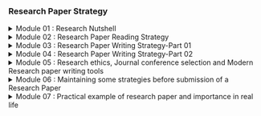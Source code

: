 ### Research Paper Strategy
<details>
<summary>Module 01 : Research Nutshell</summary>

<details>
<summary>Class 01 : Basic of Research and Research Paper</summary>

**What is Research**

- Research is defined as the creation of new knowledge and/or the use of existing
knowledge in a new and creative way so as to generate new concepts, methodologies and understandings.
- This could include synthesis and analysis of previous research
to the extent that it leads to new and creative outcomes.

**Aim of Research**

- New Knowledge / Information
- Finding Application
- Verifying existing knowledge
- To improve the life style

**What is important feature ?**

- Quality Research
    
    > It is important to maintain quality than quantity. It should be good, verified research.
    > 

**Research Paper**

- A paper that outlines a research challenge, explains why it is important to solve, describes a new solution/answer, and provides some verifications.

**Research paper Example (`Journal Paper`)**

- [Moving Object Detection Using Ultrasonic Radar with Proper Distance, Direction, and Object Shape Analysis](https://www.semanticscholar.org/paper/Moving-Object-Detection-Using-Ultrasonic-Radar-with-Biswas-Abedin/85be687d28b02c914fa6b36dbb03966604a14487)
- Title
- Author names
- Researcher affiliation
- Keywords
- Abstract
- Introduction
- literature review
- Methodology
- Flowchart + Block diagram + Picture
- Result + Result analysis + Visual representation + Graphs
- Discussion
- Comparison with previous work
- Conclusions
- References

**Necessary Tips For Enhancing Skill**

- Finding relevant sources
- Language proficiency
- Organizing information
- Time management

</details>

<details>

<summary>Class 02 : Types of Research Paper and Research Paper Length</summary>

**Types of Research Paper**

- Analytical Research Paper (review paper)
    - A review paper refers to the study and survey of a recently published research paper on a specific topic or subject.
    
    > In analytical writing, an author gathers information from a number of credible and reliable sources and then combines the information to come up with an analysis in the form of an essay.
    >
- Argumentative (Persuasive) Research Paper Definition Paper (problem statement - idea)
    - When a researchers partake in an original study or investigation of a unique topic, the findings of that study are presented as a research paper.
    
    > The argumentative writing goes beyond demonstrating your ideas in a manner that support your thesis statement. An author takes one side of an argument and develops it.
    > 
- Compare and Contrast Paper
- Cause and Effect Paper
- Interpretative Paper
- Experimental Research Paper

**Length of Research Paper**

- Conference Paper `4-6` Pages.
- Journal Paper `12 or more than 20` Pages.

**Conference Paper Example**

- [Hybrid CNN-SVM Model for Brain Tumor Classification utilizing Different Datasets](https://ieeexplore.ieee.org/document/9641201)
- Title
- Author name
- Authors affiliation
- Abstract
- Keywords
- Introduction
- Methodology
- Dataset details
- Steps , flowchart , block diagram
- Research analysis
- Environment
- Mathematical expression
- Comparison
- Conclusions
- Acknowledgement
- References (`14-18`)

**Which Paper is Best**

- It is difficult to say which is best
- Both Research & Review paper are good.
- Focus on where the paper will be submitted.
- Must justify the value of a journal / conference before publishing there.

**Should I Submit My Paper to a Conference or a Journal**

- It depend on research topic
- If it required more analysis —> `Journal Paper`
- Less length analysis —> `Conference Paper`
- Must verify the quality before submission.

</details>

<details>
<summary>Class 03 : Why Research Paper Writing is Important </summary>

**Importance of Research Paper Writing**

- Research sharing, representation of research findings
- Develop critical evaluation ability
- Develop reasoning skills
- Enhance technical writing  proficiency
- Important for research based careers

**When should we need to start writing?**

- After finishing the overall experiment
- After organizing all resources
- After obtaining all the significant outcomes
- Must ensure that your experiment / analysis / process done perfectly

**Important Factors**

- Selection of research topic
- Regularity
- Patience
- Dedication

**Novelty in research**

- What’s new in your research
- What improvement is done
- What significant of that development

</details>

<details>
<summary>Quiz</summary>

1. **It’s not waste of time if**

- [ ]  One is unable to find out the limitation
- [x]  Both (i) & (iii) are correct
- [ ]  One is unable to find the research gap

2. **When should we need to start writing of research paper?**

- [ ]  When all experimental process is finished
- [ ]  When we already finish collecting resource
- [x]  When all experimental process is done and data is obtained

3. **One the important factor of research is:**

- [ ]  Help to build self confidence
- [x]  Quality of research paper
- [ ]  Quantity of research paper

4. **_______ proficiency is helpful for improved research paper writing.**

- [ ]  Writing
- [ ]  Describing problem statement
- [x]  Language

5. **Which paper provides new investigation?**

- [ ]  Survey research paper
- [x]  Research paper or Experimental research paper
- [ ]  Review research paper

</details>

</details>

<details>

<summary>Module 02 : Research Paper Reading Strategy</summary>

<details>

<summary>Class 01 : Why reading research paper is imperative / How to get research papers</summary>

 **Why reading research paper is imperative?**
        
- To get the proper idea
    - Basic idea on that topic
    - methodology
    - working procedure
- To keep updated yourself
    - get idea from old research
    - update information
- To find out the limitations
    - challenging task solution
    - find the limitation on that challenge
    - previous research limitations

**How to get research papers**

| Source | Uses | Link |
| --- | --- | --- |
| Google Scholar | Find the related papers. | https://scholar.google.com/ |
| Sci-Hub | Provide the DOI. | https://sci-hub.se/ |
| ResearchGate | Find the author and paper. | https://www.researchgate.net/ |
| Approach to authors | You can request for that paper. |  |
| ORCID | Open Researcher and Contributor IDentifier . Uniquely identify authors and contributors. | https://orcid.org/ |
| Scopus | Indexing Abstract and citation database. | https://www.scopus.com/home.uri |
| Academia | A for-profit open repository of academic articles free to read by visitors. | https://www.academia.edu/ |

</details>

<details>

<summary>Class 02 : How to read papers in effective way</summary>

**How to read papers in effective way**

- Take your time
- Try to understand
- Be patient
- Take help

**Strategies**

- Read the title
    - does it suit for my research
    - is it related to my research
- Look through the abstract
    - get the idea of that paper
- Go to the Conclusion
    - get the summary of the research
    - result of the end research
    - some researchers write the limitation in this part and what is future plan of his research
- Think about Context and Contribution
    - what problem is solved by this research

**Read more if it pass the strategies**

- Understand the methodology
    - problem can be solved in many way
    - what method is used by the author to solve the problem
    - understand that method
- Read the result and other sections
    - what result that author found
    - how the author analyses
    - how much I need to improve that result
- Finding innovation, hidden failings / assumptions
    - What innovation is found by this research
    - what was author contribution
    - find the limitation
- Notes everything

**Presentation Takeaways**

- Picture
- Graphs
- Flowcharts
- Diagrams

**How many papers we need to read before publishing**

- There is no limit
    - read until get enough knowledge about that topic

**Critically select the most important papers**

- Find the best paper that suit my topic
- gather important information

</details>

<details>

<summary>Quiz</summary>

1. **When we are reading a research paper we need to take enough time to understand it.**

- [ ]  False
- [x]  True

2. **We need to search the appropriate resource for own research and for that we**

- [ ]  We look first at the methodology section of that paper
- [ ]  We look first at the Abstract part of that paper
- [x]  We look first at the title of that paper

3. **Without knowing the topic properly it’s impossible to do great research**

- [x]  True
- [ ]  False

</details>

</details>

<details>
<summary>Module 03 : Research Paper Writing Strategy-Part 01</summary>

<details>
<summary>Class 01 : Writing the first draft / Proper Research Title / Key word</summary>

**How to Write Title**

- Make a draft paper
    - Just in organized way
    - Without any format
- Let’s recap the format
    - Try to know the details of each point
        - Paper title
        - Keywords
        - Abstract
        - Introduction
        - Literature Review / Background Study
        - Methodology
        - Result
        - Discussion (`Journal paper`)
        - Conclusion
        - Reference
        - Acknowledgement

**Paper Title**

- Simple
- Catchy
- Enough details
- Unique
- Concise
- Interesting
- Word limit (mentioned in `journal / Conference` site)
- Author guidelines (mentioned in `journal / Conference` site)
    - **Things to avoid**
        - Unnecessary information
        - Which is not 100% related to your paper
        - Too elaborate
    - **Example**
        - [A Deep Learning Approach for Brain Tumor Classification and Segmentation Using a Multiscale Convolutional Neural Network](https://www.mdpi.com/2227-9032/9/2/153)
        - [Moving Object Detection Using Ultrasonic Radar with Proper Distance, Direction, and Object Shape Analysis](https://e-journal.unair.ac.id/JISEBI/article/view/18840)
        - [Hybrid CNN-SVM Model for Brain Tumor Classification utilizing Different Datasets](https://ieeexplore.ieee.org/document/9641201)

**Keywords**

- Essential words
- Well connected with concepts
    
    > its a word ! Not Sentence

</details>

<details>
<summary>Class 02 : Abstract</summary>

**How to write Abstract**

- Full research paper summary
- Write at the end
- Within `150-300` words
- It’s not a summary of methodology
- Well composed
- Specific & clear
- Must be well written
- Maximum `4 lines`
    - **What it contains**
        - Background Theme
            - What actually I am working on
            - background of that topic
        - Objective / Problem Statement
            - Purpose of this research
            - Aim of the research
            - What problem can be solved
            - Contribution
        - Method
            - which method I used to solved it
            - overview on that method in few lines
        - Result
            - outcome of the research
            - outcome good or bad
            - how much good or bad it is
        - Conclusion
            - Clear understanding
            - What I have analyses
            - finding of the whole research
    - **Need to avoid**
        - start writing randomly
        - missing the problem statement
        - including laboratory procedures
        - irrelevant topic
        - too elaborate
    - **Example**
        
        [Source](https://www.mdpi.com/2227-9032/9/2/153)
        
        ```
        In this paper, we present a fully automatic brain tumor segmentation and classification
        model using a Deep Convolutional Neural Network that includes a multiscale approach. 
        One of the differences of our proposal with respect to previous works is that input 
        images are processed in three spatial scales along different processing pathways. This
        mechanism is inspired in the inherent operation of the Human Visual System. The proposed
        neural model can analyze MRI images containing three types of tumors: meningioma, glioma,
        and pituitary tumor, over sagittal, coronal, and axial views and does not need preprocessing
        of input images to remove skull or vertebral column parts in advance. The performance
        of our method on a publicly available MRI image dataset of 3064 slices from 233 patients
        is compared with previously classical machine learning and deep learning published methods. 
        In the comparison, our method remarkably obtained a tumor classification accuracy of 0.973,
        higher than the other approaches using the same database.
        ```
        
        [Source](https://e-journal.unair.ac.id/JISEBI/article/view/18840)
        
        ```
        Background: In its early development, radar (radio detection and ranging) was primarily 
        used by the navy, the military, and the aviation services, as well as space organizations
        for security and monitoring purposes. Nowadays, the demand of radar is expanding. 
        Research has been conducted to overcome the limitations of radar.
        
        Objective: One of the current limitations to detect moving object. The current paper aims
        to fill the gap in the literature by using a radar system in the identification of moving
        object, capturing the distance, direction, radar pulse duration and object shape simultaneously.
        Velocity or the object’s speed towards or away from the radar was determined by using an
        algorithm to obtain the precision.
        
        Methods: The accuracy of distance measurement and angle is ensured by comparing the real
        values and the values obtained by the radar. The objects under study consist of metal 
        and non-metal. Novelty of this work is the accurate detection of moving objects with 
        suitable algorithms using only one Arduino UNO and one ultrasonic sensor.
        
        Results: The experiment design yielded much better efficiency than previous works. 
        The proposed method predicted the exact speed of the object detected by the radar system.
        The experiment has successfully proven the accuracy of moving object sensor.
        
        Conclusion: Besides proper distance and velocity, a large set of data was taken to 
        find the accuracy of the radar for objects of different shapes. For a cylindrical object,
        the radar provided 100% efficiency in a constant environment when the object was 5 cm away.
        The accuracy decreased to 30% when the distance was 17 cm away. The limitation of this 
        system is that it was unable to detect small object or if the object was very close (1 cm).
        ```
        
    - **When we should write the “Abstract” Section?**
        - write at the end of the research
        - also can be written after methodology

</details>

<details>
<summary>Class 03 : Introduction</summary>

**How to write Introduction**

- It is called foundation of research
- State your research theme
- Be original
- Explain key terms
- Size is important
- Coherence (one by one maintain sequence)
    - **What it contains**
        - What is the topic of research study?
            - Explain my topic
            - What previous researcher did
            - basic idea
        - What is the importance?
            - explain why this is important
        - Past research situation
            - is there any gap previous research
            - limitation
            - why it required to fulfil
            - logical and reference of problem that solve and result difference
        - What is the contribution of this study
            - which challenge I took
            - what I contributed to solve a problem
            - novelty
        - How this paper is organized?
            - how I organized the paper
        - **Overall introduction will contain**
            - Starting the intent of your study
            - Outlining the key characteristics of your study
            - Describing important results
            - Giving a brief overview of the structure of the paper
    - **Example**
        - [Moving Object Detection Using Ultrasonic Radar with Proper Distance, Direction, and Object Shape Analysis](https://e-journal.unair.ac.id/JISEBI/article/view/18840)
        - [A Deep Learning Approach for Brain Tumor Classification and Segmentation Using a Multiscale Convolutional Neural Network](https://www.mdpi.com/2227-9032/9/2/153)
    - **Not to forget!**
        - To include “Problem Statement”
            - First discuss previous paper
            - State which problem we are trying to solve
        - To include “limitations / research gap” in the studies
            - What was previous research limitation
            - how to overcome those

</details>

<details>
<summary>Class 04 : Literature Review</summary>

**How to write literature review**

- It is not same as introduction
- It is not mandatory
- it can be added inside introduction part
- also known as `Background Study`
- It is a survey of scholarly sources (books, journal, articles, theses) related to specific topic or research
    - **It Provides**
        - an overview of current knowledge
        - allowing you to identify relevant theories, methods.
        - gaps in exiting research
    - **In depth**
        - A formal literature review is an evidence-based , in-depth analysis of a subject.
        - Conducting a literature review requires to gather information on a subject or evidence to support a hypothesis.
        - It is essential to read published peer-reviewed original research articles to formulate your literature review.
    - **Need to avoid!!**
        - start writing randomly
        - including experimental procedures
        - irrelevant research study
        - making it too elaborate
        - copy paste
    - **How to organize**
        
        ```mermaid
        %%{init: {'theme': 'dark', "flowchart" : { "curve" : "basis" } } }%%
        graph TD
            A[Finding Resources] --> B[Try to undersand the methodology]
            B -->C[Critical Analysis]
            C -->D[Finding Research Gap]
            D -->E[Compare it with your research]
        ```
        
    - **Literature Review (Conference paper vs Journal paper)**
        
        ```mermaid
        %%{init: {'theme': 'dark', "flowchart" : { "curve" : "basis" } } }%%
        graph LR
            subgraph Journal Paper
            a[Literature review]-->b[Mandatory]
            a[Literature review]-->c[Elaborate and more enrich]
            end
            subgraph Conference paper
            d[Literature review]-->e[Not Mandatory]
            d[Literature review]-->f[Short and more Specific]
            end
        ```
        
    - **Example**
        - [Moving Object Detection Using Ultrasonic Radar with Proper Distance, Direction, and Object Shape Analysis](https://e-journal.unair.ac.id/JISEBI/article/view/18840)
        - [A Deep Learning Approach for Brain Tumor Classification and Segmentation Using a Multiscale Convolutional Neural Network](https://www.mdpi.com/2227-9032/9/2/153)

</details>

<details>
<summary>Class 05 : Methodology</summary>

**How to write Methodology**

- It carries more important
- represent in a way to understand by the reader
- Description each and everything of your research process
- Clear details
- effective representation of framework
- Must mention Quantitative Analysis
    - **It provides**
        - an overview of research procedures
        - allowing to know details
        - exact contribution
- **Methodology steps**
    
    ```mermaid
    %%{init: {'theme': 'dark', "flowchart" : { "curve" : "basis" } } }%%
    graph TD
        A[Describe the process step by step] --> B[Description of collection]
        B -->C[Description of sub-steps]
        C -->D[How you measured]
    ```
    
- **Need to avoid!**
    - Monotonous writing pattern
        - represent in interesting way
    - Including
        - must have necessary things
        - include every method used in research
    - Irrelevant research study
        - avoid irrelevant things
    - Making it too elaborate
        - it should be well organized
        - reader must understand
        - simple way of describing
    - copy paste
- **Important Part of Methodology**
    - Represent it many way
    - Methodology diagram, flowchart
    - Software: [`Draw.io`](http://Draw.io) ,[`Google Slides`](https://docs.google.com/presentation/)
- **Must Mention - Quantitative Analysis**
    - Data Model Parameter Statistical values
        - must include data
        - data processing
        - data category
        - model history
        - model parameter
        - experiment history
- **Example**
    - [Moving Object Detection Using Ultrasonic Radar with Proper Distance, Direction, and Object Shape Analysis](https://e-journal.unair.ac.id/JISEBI/article/view/18840)
    - [A Deep Learning Approach for Brain Tumor Classification and Segmentation Using a Multiscale Convolutional Neural Network](https://www.mdpi.com/2227-9032/9/2/153)

</details>

<details>
<summary>Quiz</summary>

1. **Abstract is nothing but an overall summary of research work.**
- [ ]  True
- [x]  False
2. **The research paper title must be**
- [x]  Complete with (A) and (B)
- [ ]  Simple
- [ ]  Concise
3. **______ must be mentioned in “Literature Review” section.**
- [x]  In-depth analysis
- [ ]  Analysis the result properly
- [ ]  Experimental procedure
4. **Elaborate your title to make perfect one**
- [ ]  True
- [x]  False
5. **Which one is correct?**
- [ ]  Abstract must contain - Small introduction➡️Research aim ➡️ Previous research study
- [ ]  Abstract must contain - Research aim ➡️ Problem Statement ➡️ Research methodology summary
- [x]  Abstract must contain - Small introduction➡️Problem Statement ➡️ Research aim
6. **“Methodology” section must contain:**
- [x]  Description of Data collection
- [ ]  Statement of research limitation
- [ ]  Description of obtained result

</details>

</details>

<details>
<summary>Module 04 : Research Paper Writing Strategy-Part 02</summary>

<details>
<summary>Class 01 : Result</summary>

**How to Write Result**

- Reporting the findings of study
    - what we wanted to do
    - what we get
    - report key finding
- Presenting the result sequentially
    - maintain the sequence
- Organizing the result properly
    - reader must understand easily
- Interpreting the findings of study
    - Interpreting the output we get
    - table , figure details
    - table data
    - what data calculated
- Explaining the experimental setup / environment
    - What we used in experiment
    - experiment environment
    - eg: python ,hardware etc
- Accurate calculation
    - Data calculation
    - equation used
    - result of the calculation
- Clear image captioning, Table arrangement
    - image used details
    - table data details
    - how we get the output
- Interpreting all figures and tables
    - all used table interpreting
    - what this figure used for
    - details etc
- Explaining how the result is improving the challenging task
    - How my result is improve
    - previous result vs my result

**What Should be Written**

- Data presentation in tables, charts, graphs, and other figures
    - reader should understand it
    - represent it in simple way
    - represent it in many ways
- A contextual analysis of this data explaining its meaning in sentence
    - explain the data
- All data that corresponds to the central research question
    - which challenge I worked on
    - which gap I am filling
- All secondary findings (secondary outcomes, subgroup analysis, etc)
    - analyzing the secondary findings

**Not to Forget**

- Presenting more than one result in one figure effectively
    - reduce the number of similar result
- Writing “Result” part more concisely
    - not too much elaborate
    - follow the limitation
- Maintaining “Figure Quality”
    - image quality must be clear
- Converting Table of Figure
    - use `Microsoft Excel` to convert
- How to minimize the number of figure and tables
    - reduce according the limit
    - not too much lengthy

**Example**

- [Moving Object Detection Using Ultrasonic Radar with Proper Distance, Direction, and Object Shape Analysis](https://e-journal.unair.ac.id/JISEBI/article/view/18840)
- [A Deep Learning Approach for Brain Tumor Classification and Segmentation Using a Multiscale Convolutional Neural Network](https://www.mdpi.com/2227-9032/9/2/153)

</details>

<details>
<summary>Class 02 : Discussion</summary>

**How to write Discussion**

- It is optional
- we can add it in result part
- Author describes, analyzes, and interprets their findings.
- explain the significance of those result
- tie everything back to the research question
- how do the result bridge the gap

**What is the purpose of a Discussion Section**

- The discussion reviews the findings and puts them into the context of the overall research.
- It brings together all the sections that came before it and allows a reader to see the connections between each part of the research paper.
- In a discussion section, the author engages in three necessary steps: interpretation, analysis, and explanation.
- An effective discussion section will tell a reader why the research results are important and where they fit in the current literature.

**How to organize “Discussion” Section**

```mermaid
%%{init: {'theme': 'dark', "flowchart" : { "curve" : "basis" } } }%%
graph TD
    A[Summarize the key findings,</br> place the findings in context] --> B[Mention and discuss </br>any unexpected results]
    B -->C[Address limitations or</br> weaknesses in the research]
    C -->D[Conclude with a restatement of the most</br> significant findings and their implications]
```

**Things to avoid**

- Don’t rewrite the result section
- Don’t draw conclusions from the findings without support
- Don’t bring up new information
- Don’t analyze only literature section

**Example**

- [Moving Object Detection Using Ultrasonic Radar with Proper Distance, Direction, and Object Shape Analysis](https://e-journal.unair.ac.id/JISEBI/article/view/18840)
- [A Deep Learning Approach for Brain Tumor Classification and Segmentation Using a Multiscale Convolutional Neural Network](https://www.mdpi.com/2227-9032/9/2/153)

</details>

<details>
<summary>Class 03 : Conclusion</summary>

**How to write Conclusion**

- The conclusion of a research paper restates the research problem, summarizes your arguments or findings, and discusses the implications
- You can also include the future work of your research
- Indicate opportunities for future research
- **What is the main purpose of a Conclusion Section**
    - Restating the research problem which is addressed in the paper
        - which problem I am solving
    - Summarizing the overall arguments or findings
- **Abstract and Conclusion are same?**
    - Abstract —> Its a short note that express the contents of the work
    - Conclusion —> Its a statement / decision reached by the researcher based on findings in the research

**Steps to follow**

```mermaid
%%{init: {'theme': 'dark', "flowchart" : { "curve" : "basis" } } }%%
graph TD
    A[Restate problem and </br>position] --> B[Summarise your key </br>points]
    B -->C[What this argument</br>helps you conclude]
    C -->D[Consider implications </br>or borader significance</br> of the topic]
```

**Things to avoid!!**

- Too elaborate and bring conflict
- To bring unnecessary topics which are not mentioned in the object of your research
- To forget providing negative information and limitations
- To provide in general report

**Not to forget**

- Mentioning limitations but which actually didn’t hamper the core idea of research study
- Maintain the word limit
- Mention future work

**Example**

- [Moving Object Detection Using Ultrasonic Radar with Proper Distance, Direction, and Object Shape Analysis](https://e-journal.unair.ac.id/JISEBI/article/view/18840)
- [A Deep Learning Approach for Brain Tumor Classification and Segmentation Using a Multiscale Convolutional Neural Network](https://www.mdpi.com/2227-9032/9/2/153)

</details>

<details>
<summary>Class 04 : Reference and proper citation & Acknowledgement</summary>

**How to write Reference**

- It helps to avoid plagiarism
- Unethical claim
- Which ideas are your own
- Which ideas are someone else’s
- It shows your understanding of the topic
- gives supporting evidence for ideas, arguments and opinions
- It indicate where you got the work or information from
- Writing style: `APA style`, `MLA style` & `Chicago style`

**Basic Citation Elements**

- Author(s)
- Title(s)
- Source or venue name (e.g. name of the journal it was published or conference where it was presented)
- Editor(s)
- Volume and edition
- Date or year of publication
- Page numbers
- City and country
- Publisher or university for theses
- URL for online sources
- DOI
- Retrieval date for online sources with dynamic content subjected to change

**Citation Styles**

- APA Style Citation —> APA (`American Psychological Association`)
- MLA Style Citation —> MLA (`Modern Language Association`) based in the U.S.
- Chicago/Turabian Style —> These Style are `interchangeable`
- IEEE Style —> Mainly used for reports in `electronics`, `engineering`, `computer science`, `telecommunications`, & `technology`

**Acknowledgement Section**

- it is important sections for academic research papers
- it appreciates all the contributors of the research paper for their efforts
- Not directly connected but help in research

**Why Acknowledgement Section?**

- it helps to identify the contributors you should try to get everyone who is involved in this research
    - it include the following:
        - Who help Authors/ Classmates
        - Colleagues
        - Institution/ Department
        - Funding Organization/ Donor
        - Professors/ Supervisors
        - Administrative personnel
        - Reviewers
- The information supplied in the acknowledgement section of academic writing should be kept concise.

**Some phrases to start acknowledgement :**

- I’m extremely grateful to …
- I’d like to express my deepest thanks to…
- This project would not have been possible without…
- I cannot begin to express my thanks to...…, Who…
- I would like to extend my deepest gratitude to…
- I would like to pay my special regards to …
- I would like to recognize the invaluable assistance of..…
- I would also like to thank…
- I must also thank…
- I’d also like to express my gratitude to…
- Especially, I would like to thank…
- I am very grateful to…
- I should also appreciate…

**Example**

- [Moving Object Detection Using Ultrasonic Radar with Proper Distance, Direction, and Object Shape Analysis](https://e-journal.unair.ac.id/JISEBI/article/view/18840)
- [A Deep Learning Approach for Brain Tumor Classification and Segmentation Using a Multiscale Convolutional Neural Network](https://www.mdpi.com/2227-9032/9/2/153)

</details>

<details>
<summary>Quiz</summary>

1. **“All data that corresponds to the central research question”-is correct for which section?**
    - [ ]  Discussion
    - [ ]  Methodology
    - [x]  Result
2. **“interpretation, analysis, and explanation”-three are important for which section?**
    - [ ]  Result
    - [x]  Discussion
    - [ ]  Methodology
3. **“Abstract” and “Conclusion” are predominantly homogeneous**
    - [ ]  False
    - [x]  True
4. **“Don’t draw conclusions from the findings without support”-this statement is correct for which section?**
    - [x]  Discussion
    - [ ]  Conclusion
    - [ ]  Result
5. **Which points are correct for “Result” section?**
    - [ ]  Proper interpretation of result
    - [ ]  Statement of improved result
    - [x]  All above are correct
    - [ ]  Experimental values
6. **Conclusion section needs to**
    - [ ]  Showing the contrast between the previous and proposed result
    - [ ]  State the previous results
    - [x]  Summarize all arguments
7. **References are not only important for listing authentic sources but also**
    - [ ]  It can provide extra information to readers
    - [ ]  It can enhance your acceptance rate of research paper
    - [x]  Both (A) and (B) are correct

</details>

</details>

<details>
<summary>Module 05 : Research ethics, Journal conference selection and Modern Research paper writing tools</summary>

<details>
<summary>Class 01 : Research Ethics</summary>

**What does it means**

- Ethics —> Ethics are the set of rules that govern our expectations of our own and others’ behavior

**Research Ethics**

- Research ethics are the set of ethical guidelines that guides us on how scientific research should be conducted and disseminated.
    - follow the guideline of scientific research
- Research ethics govern the standards of conduct for scientific researchers. It is the guideline for responsibly conducting the research.
    - follow the world wide research guideline
- Research that implicates human subjects or contributors rears distinctive and multifaceted ethical, legitimate, communal and administrative concerns.
    - maintain the privacy of collected data, info
    - verify the collected data is real
    - maintain all the issues
- Research ethics is unambiguously concerned in the examination of ethical issues that are upraised when individuals are involved as participants n the study.
    - involvement of human privacy is first
- Research ethics committee/ `Institutional Review Board` (IRB) reviews whether the research is ethical enough or not to protect the rights, dignity and welfare of the respondents.
    - collected data is correct, quality of data is good then it is ethical

**Research Objective**

- The first and comprehensive objective —> to guard/protect human participants, their dignity, rights and welfare .
- The second objective —> to make sure that research is directed in a manner that assists welfares of persons, groups and/or civilization as a whole.
- The third objective —> to inspect particular research events and schemes for their ethical reliability, considering issues such as the controlling risk, protection of privacy and the progression of informed consent.

**Ethical Principles of Research**

- Honesty (**সততা**)
- Responsibility (**দায়িত্ব**)
- Privacy (**গোপনীয়তা**)
- Confidentiality (**বিশ্বাসপ্রবণতা**)
- Autonomy (**ব্যক্তিস্বাধীনতা**)
- Beneficence (**উপকারিতা**)
- Non-maleficence (**অ-দুর্বৃত্ত - ক্ষতি না করা**)
- Competence (**কর্মদক্ষতা**)
- Integrity (**সততা**)
- Justice (**ন্যায়পরতা**)
- Dignity (**মর্যাদা**)

**Research Ethics For Authors**

- Research ethics are moral principles that guide researchers to conduct and report research without deception or intention to harm the participants of the study or members of the society as a whole, whether knowingly or unknowingly.

**Some Ethics For Authors**

- Authors wishing to publish their papers in journals/conference must abide to the following:
    - Accurately present their research findings
    - Including an objective discussion of the significance of findings.
    - All and only those who qualify for authorship should be included as authors, and their contribution given in the manuscript.
    - Any facts that might be perceived as a possible conflict of interest of the author(s) must be disclosed in the paper prior to submission.
    - Data and methods used in the research need to be presented in sufficient detail in the paper so that other researchers can replicate the work. Raw data must be made publicly available unless there is a compelling reason otherwise (e.g., patient confidentiality).
    - Simultaneous submission of manuscripts to more than one journal is not permitted.
    - Original research results must be novel and not, including being previously published in another language.
    - For any content previously published (including quotations, figures or tables), any necessary permission to publish must be obtained from the copyright holder.
    - Errors and inaccuracies found after publication must be promptly communicated to the Editorial Office.
    - Authors must not use the words, figures, or ideas of others without attribution. All sources must be cited at the point they are used, and reuse of wording must be limited and be attributed or quoted in the text.
    - Authors must declare all potential interests in a `Conflicts of interest` section, which should explain why the interest may be a conflict.
    - Research misconduct means making up or falsifying data, manipulating data analyses, or
    misrepresenting results in research reports. It's a form of academic fraud.

</details>

<details>

<summary>Class 02 : Journal and conference selection</summary>

**For Conference Paper**

- First, find a conference that is looking for submissions.
- Search on Google
- Utilizing contacts and connections you might have within any professional organizations
- Social media sources (Group , Pages)
- Publisher quality, indexing
- Does it match my field
- Track down running , upcoming conferences

**For Journal Paper**

- Find journal based on scope and ranking

**Top Tips For Selection**

- Make sure your paper fits within the scope of the journal/ of conference
- Assess the credentials of the journal or publisher
- Browse the content they publish for quality and relevance to your field
- Check the quality of their website
- Check what tools and services they offer to authors
- Submit your research to one journal only, but check if they offer transfers to other journals
- Follow the instructions for authors carefully

**Two main factors to consider when choosing a journal**

- your paper fits within the journal’s scope, and the reputation of the journal itself.
    1. The reputation of the journal. A journal's impact factor is only one measure of its reputation, but not always the most important. You need to consider the prestige of the authors that publish in the journal, and the size of the journal's readership.
    2. You have to chose the journal you think is the best fit for your study and your goals and standard for your manuscript.
- You must observe the registration fee

**More things to aware of**

- Quality Criteria = Impact factor
- Be aware  of FAKE journals !!!
- Only One impact factor is given by “Thomson Reuters”
- Master Journal List of Thomson Reuters - get impact factors. Which is real and shows the quality criteria

**Types and Quality**

- Journal with 30-40 H-index is good enough.
- H-index actually means how much citation that journal received.
- Journals are divided into 4 quarters: Q1, Q2, Q3, Q4.
- Q1 represent first 25% of journals.
- Q2 represent second 25% of journals.
- Q3 represent third 25% of journals.
- Q4 represent rest 25% of journals.
- Q1 Journals indicate the top 25% journal.
- Q1 and Q2 are really good journals.
- When a journal is listed in “Master Journal List”, it means that has high level of editorial record

**Quality Measurement Sites**

- [Scimago](https://www.scimagojr.com/)
- [Master Journal List](https://mjl.clarivate.com/home)
- [Norwegian Register](https://kanalregister.hkdir.no/publiseringskanaler/Forside.action?request_locale=en)
- [ABCD List](https://abdc.edu.au/research/abdc-journal-quality-list/)
- [ABS Ranking](https://charteredabs.org/academic-journal-guide-2021/)

**For more details**

- [Core](http://portal.core.edu.au/jnl-ranks/) (`Conference paper` -`DISCONTINUED FROM MARCH 2022`)
- [Scopus Preview](https://www.scopus.com/home.uri)
- [Google Scholar](https://scholar.google.com/)

**Not to forget**

- DOI is important

</details>

<details>
<summary>Class 03 : Proofread</summary>

**What is Proofreading?**

- It means examining your text carefully to find and correct typographical errors and mistakes in grammar, style, and spelling.
- Checks work to identify all errors in spelling, punctuation and grammar. It also picks up errors in spelling, punctuation and grammar.
- It also picks up instances of inconsistent terminology, formatting and referencing.
- Proofreading tends to result in minor, aesthetic adjustments to text rather than big changes.

**Proofreading vs Editing**

| Proofreading | Editing |
| --- | --- |
| If it is science  | It is an art |
| focus on error fixing | improve the quality of writing  |
| it uses less creativity | it uses more creativity |
| less changes | extensive changes |

**Basic of Editing**

- If proofreading is a science, editing is an art. Editing is the process of improving the overall quality of writing to make an essay the best it can possibly be. It uses much more creativity and often considers the feelings of the work's audience. As such,
- Editing can cause extensive changes to text, bringing up questions such as:
    - Have you chosen the most appropriate words to convey your meaning effectively?
    - Have you used the passive voice?
    - Is the tone right for the audience?
    - Are there unnecessary words or overlong sentences?
    - Can the structure of the essay be changed to?
- Editing is all about making sure the meaning and ideas in a piece of work are conveyed in the best possible way, for the audience.

**What is the main purpose of Proofreading**

- Writing is the most effective way of communicating your research ideas and results. The quality of the research paper decreases if it is filled with spelling, punctuation, and grammatical errors. These errors undermine the credibility of your research work.
- Proofreading is important to ensure that there is not any --> Grammatical error, Capitalization error, Numbering error. Spelling error
- Good research papers (not only well written but also well edited and formatted) tend to reflect an individual’s thinking through their writing to the readers of the paper.

**Top items for proofreading**

- Basic Spelling and Grammar
- Proper Nouns
- Verb Tenses
- Sentence Structure
- Formatting
- Consistency
- Idioms
- Overall Flow

**Not to forget**

- Grammarly Premium Subscription
- Native English Speaker - for proofreading

</details>

<details>
<summary>Class 04 : Templating (modern and conventional)</summary>

**Template**

- The formatting guidelines for a research paper differ by style guide.
- Standard size, font, margin, spacing, alignment of text and others are different from one template to another. But it’s an important issue.
- The purpose of a conference template is to provide a consistent format for papers appearing in the conference proceedings.

**Conventional way**

- Using Microsoft Word : for example `references tab`

**Latest way**

- [LaTex](https://www.latex-project.org/) - Great tool but difficult for non-coder
- [Open Office](https://www.openoffice.org/)
- [Libre Office](https://www.libreoffice.org/)
- [Scrivener](https://www.literatureandlatte.com/scrivener/overview)
- [Google Docs](https://docs.google.com/document/u/0/)
- [Drop Box Paper](https://www.dropbox.com/paper/start)

**What is LaTex**

- Latex is a document preparation system and LaTeX is a software system.
- LaTeX is a free software package created in 1985 by the American computer scientist.
- LaTeX was created to make it easier to produce general purpose books and articles within TeX.
- LaTeX is available as free software. You don't have to pay for using LaTex, i.e., there are no license fees, etc.
- LaTeX is a programming language in a fashion similar to C. In particular, LaTeX code must be compiled to produce a document.
- It's difficult or easy? --> could be difficult for non-coder
- LaTeX gives the user extremely good control over the formatting of documents.
- LaTeX can create scientific documents that look professional and accurately reflect the precise equations and other graphics necessary to express the researcher's work.
- [Overleaf](https://www.overleaf.com/)
    - It is a collaborative cloud-based LaTeX editor used for writing, editing and publishing scientific documents.
    - It partners with a wide range of scientific publishers to provide official journal LaTeX templates, and direct submission links.

**Example**

- Search for `ieee paper template` on [google](https://www.ieee.org/conferences/publishing/templates.html)

</details>

<details>
<summary>Class 05 : Latex detail</summary>

**How to start**

- [LaTeX command](https://www.bu.edu/math/files/2013/08/LongTeX1.pdf)
- Open and Overleaf account
- Latex template collecting
- Uploading the file
- Start to work

</details>

<details>
<summary>Class 06 : Different research paper writing modern tools</summary>

**Research article writing tools**

- Help organizing
- Help to track the citation
- Proper graphical representation
- Improving writing ability

**What should we use research writing tools?**

- Academic writing can be a daunting and time-consuming process, but with the help of the right tools you can make writing your paper much easier.
- Papers and reports can take hours or days to complete and require intense dedication to perfect.
- Smarter way
- Bring perfection in writing

**Purpose of use**

- Writing and editing a draft
- Rewording / Paraphrasing
- Organizing the manuscript
- Referencing

**Research Writing Tools (various tools are used for different purpose)**

- [Todoist](https://todoist.com/) is a task management app that can help you stay organized during the writing process. Todoist can be used for planning, scheduling, and building the outline for your personal, work, and academic tasks.
- [Grammarly](https://www.grammarly.com/) is a typing assistant that uses artificial intelligence to identify any errors in spelling, grammar, and punctuation, then suggests an appropriate replacement.
The basic function of Grammarly is free, which helps identify most spelling and grammar errors, but for a more robust check on everything you write, a paid upgraded premium version is available.
- [Ref-n-Write](https://www.ref-n-write.com/) is a tool with an impressive library of phrases used in academic writing. Using artificial intelligence technology, the tool provides details on choosing the right academic phrase, cross-referencing previous work, suggesting new ideas, and more. Non-native English speakers may find this tool helpful to paraphrase their text and improve their English writing skills through practice.
- [QuillBot](https://quillbot.com/) is the best paraphrasing tool because it has a
built-in Al feature that understands your content
and paraphrases it while keeping the context
intact.
    - QuillBot's Paraphraser helps you write better, faster, and smarter.
    - QuillBot is an extremely useful & powerful paraphrasing tool we have ever used.
    - QuillBot's Paraphraser is fast, free, and easy to use, which makes it the best paraphrasing tool of the market.

**Grammar Checkers and Sentence Correction Tools**

- [MS Word Spelling & Grammar checker](https://www.microsoft.com/en-ww/microsoft-365/word)
- [ProWritingAid](https://prowritingaid.com/)
- [CorrectEnglish](https://correctenglish.com/)
- [StyleWriter](https://www.stylewriter-usa.com/)
- [WhiteSmoke](https://www.whitesmoke.com/)
- [Ginger Software](https://www.gingersoftware.com/)
- [Online Grammar checking sites](https://www.google.com/search?q=Online+Grammar+checking+sites)

**Statistical Analysis Tools**

- [Microsoft Excel](https://www.microsoft.com/en-us/microsoft-365/excel)
- [Matlab (The Mathworks)](https://www.mathworks.com/)
- [SPSS (Statistical Package for the Social Sciences)](https://www.ibm.com/products/spss-statistics)
- [Minitab](https://www.minitab.com/en-us/support/downloads/)
- [R or Rstudio](https://www.r-project.org/)
- [SAS (Statistical Analysis Software)](https://www.sas.com/en_us/software/stat.html)
- [GraphPad Prism](https://www.graphpad.com/features)

**Reference Management Tool**

- [Zotero](https://www.zotero.org/) is a free and open-source reference management software to manage bibliographic data and related research materials.
    - Zotero is a free, easy-to-use tool to help you collect, organize, annotate, cite, and share research.
    - If your research content is diverse, Zotero is the easiest method to gather citation records for non-PDF content.
- [Mendeley](https://www.mendeley.com/) is a software company based in London, UK, which provides products and services for academic researchers. It is most known for its reference manager
which is used to manage and share research papers and generate bibliographies for scholarly articles.
    - Mendeley is a free reference manager that can help you store, organize, note, share and cite references and research data.

**More Tools:**

- [EndNote](https://endnote.com/)
- [RefWorks](https://www.refworks.com/)
- [Citavi](https://citavi.com/)
- [PaperPile](https://paperpile.com/)
- [JabRef](https://www.jabref.org/)
- [Papers](https://www.papersapp.com/)
- [Docear](https://docear.org/)

</details>

<details>
<summary>Quiz</summary>

1. **“Research ethics are the set of ethical guidelines that guide us on how scientific research should be conducted and disseminated.”- which states research ethics perfectly.**
    - [x]  True
    - [ ]  False
2. **Overleaf is used to-**
    - [ ]  Precise the paper
    - [x]  Access Latex
    - [ ]  Know the impact factor
3. **How you will define impact factor**
    - [ ]  Impact factor = Popularity of that journal
    - [ ]  Impact factor = Published paper number
    - [x]  Impact factor = Quality Criteria
4. **“Though Latex language is similar to C but it is not used that much because it is costly”- the statement is -**
    - [x]  False
    - [ ]  True
5. **Research ethics permit us to submit the same research work into various conference or journal- this statement is:**
    - [ ]  False
    - [x]  True
        
        > it is false but system didn’t accept it as `false`
        > 
6. **Which is necessary before submission:**
    - [ ]  Check the authenticity of conference/journal
    - [x]  Both (A) and (B) are correct
    - [ ]  Check the tracklist

</details>

</details>

<details>
<summary>Module 06 : Maintaining some strategies before submission of a Research Paper</summary>

<details>
<summary>Class 01 : Final editing and Checking</summary>

**Why needed**

- To revise and finalize the research paper
    - While transferring from draft to template
- To avoid mistakes!!
    - Grammatical mistake
    - Sentence organization
    - Spelling mistake
    - Unnecessary complex word (use simple word to explain)
    - Punctuation, structure etc
- To check the format
    - Check template format
- To observe the number, analysis, graph, fig, table, reference.
- To check the title, author name, abstract, conclusion again.

**Grammarly and Plagiarism checking**

- Plagiarism is presenting someone else's work or ideas as your own, with or without their consent, by incorporating it into your work without full.
- Plagiarism is considered a violation of academic integrity such as truth and knowledge through intellectual and personal honesty in learning, teaching,
research.
- To detect the duplicate content
- [Grammarly](https://www.grammarly.com/)
- [Turnitin](https://www.turnitin.com/)

</details>

<details>
<summary>Class 02 : Primary review from professional person</summary>

**Why final edit and checking**

- To make meaningful research paper
- To find out the faults
- To improve the research representation
- To find an accurate conclusions
- To find some amazing flaws so that that can be improved in future

**Who can be that person?**

- Professors
- Supervisor
- Peers
- and others (experienced someone)

</details>

<details>
<summary>Class 03 : Submission process</summary>

**Submission sites**

- [MDPI Journal](https://www.mdpi.com/)
- [Elsevier](https://www.elsevier.com/)
- [IEEE Access](https://ieeeaccess.ieee.org/)
- [ICCIT Conference](https://iccit-conference.org/)

</details>

<details>
<summary>Quiz</summary>

1. **Before submission we need to check**
    - [ ]  Graph, figure, table
    - [x]  Author list and (A) and (B)
    - [ ]  Format
2. **Rajoshree completed her research paper and plagiarism while she observed that her similarity percentage is 59%.**
    - [ ]  It’s a good one which indicates that this paper has more than 50% quality.
    - [ ]  It’s not a good one which indicates that this paper has 59 references.
    - [x]  It’s not a good one which indicates that this paper has more than 50% similarity with existing sources.
3. **“To make your research paper meaningful, you can review your paper from a person how is highly professional in this matter” - the statement is**
    - [x]  True
    - [ ]  False

</details>

</details>

<details>
<summary>Module 07 : Practical example of research paper and importance in real life</summary>

<details>
<summary>Class 01 : A practical example</summary>

**Observing a research paper**

- Paper : [Hybrid CNN-SVM Model for Brain Tumor Classification utilizing Different Datasets](https://ieeexplore.ieee.org/document/9641201)

</details>

<details>
<summary>Class 02 : Research Paper writing impact on practical life Acknowledgement</summary>

**What’s The Final Outcome**

- If paper accepted—> Good
- If rejected —> follow reviewer note, changes —> resubmit
- Helpful for writing thesis
- Research based career
- Helpful for higher study

</details>

</details>